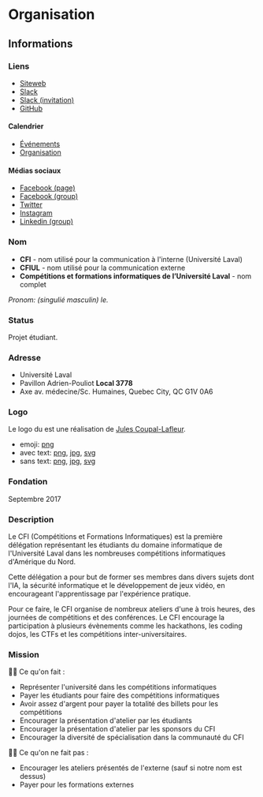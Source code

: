 # Organisation

## Informations

### Liens

- [Siteweb](https://cfiul.ca/)
- [Slack](https://cfi-ul.slack.com/)
- [Slack (invitation)](http://slack.cfiul.ca/)
- [GitHub](https://github.com/CFI-UL/)

#### Calendrier

  - [Événements](https://calendar.google.com/calendar?cid=dmY3bXU0cXUwZ2ZyaHUycnJkbnAwZnN2ZGdAZ3JvdXAuY2FsZW5kYXIuZ29vZ2xlLmNvbQ)
  - [Organisation](https://calendar.google.com/calendar?cid=MWg1aXJydTNyOTJrbW4wbzhrMWZpZnAyYTRAZ3JvdXAuY2FsZW5kYXIuZ29vZ2xlLmNvbQ)

#### Médias sociaux

  - [Facebook (page)](https://www.facebook.com/cfiul/)
  - [Facebook (group)](https://www.facebook.com/groups/281680249003676/)
  - [Twitter](https://twitter.com/cfiul)
  - [Instagram](https://www.instagram.com/cfiul)
  - [Linkedin (group)](https://www.linkedin.com/groups/8683543/)


### Nom

- **CFI** - nom utilisé pour la communication à l'interne (Université Laval)
- **CFIUL** - nom utilisé pour la communication externe
- **Compétitions et formations informatiques de l’Université Laval** - nom complet

_Pronom: (singulié masculin) le._

### Status

Projet étudiant.

### Adresse

- Université Laval
- Pavillon Adrien-Pouliot **Local 3778**
- Axe av. médecine/Sc. Humaines, Quebec City, QC G1V 0A6

### Logo

Le logo du est une réalisation de [Jules Coupal-Lafleur](https://ca.linkedin.com/in/jules-coupal-lafleur-2a200415b).

- emoji: [png](assets/logo/CFI-emoji.png)
- avec text: [png](assets/logo/CFI-text.png), [jpg](assets/logo/CFI-text.jpg), [svg](assets/logo/CFI-text.svg)
- sans text: [png](assets/logo/CFI.png), [jpg](assets/logo/CFI.jpg), [svg](assets/logo/CFI.svg)

### Fondation

Septembre 2017

### Description

Le CFI (Compétitions et Formations Informatiques) est la première délégation représentant les étudiants du domaine informatique de l'Université Laval dans les nombreuses compétitions informatiques d'Amérique du Nord.

Cette délégation a pour but de former ses membres dans divers sujets dont l'IA, la sécurité informatique et le développement de jeux vidéo, en encourageant l'apprentissage par l'expérience pratique.

Pour ce faire, le CFI organise de nombreux ateliers d'une à trois heures, des journées de compétitions et des conférences. Le CFI encourage la participation à plusieurs évènements comme les hackathons, les coding dojos, les CTFs et les compétitions inter-universitaires.

### Mission

👍🏻 Ce qu'on fait :

- Représenter l'université dans les compétitions informatiques
- Payer les étudiants pour faire des compétitions informatiques
- Avoir assez d'argent pour payer la totalité des billets pour les compétitions
- Encourager la présentation d'atelier par les étudiants
- Encourager la présentation d'atelier par les sponsors du CFI
- Encourager la diversité de spécialisation dans la communauté du CFI

👎🏻 Ce qu'on ne fait pas :

- Encourager les ateliers présentés de l'externe (sauf si notre nom est dessus)
- Payer pour les formations externes
